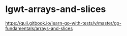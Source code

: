 # lgwt-arrays-and-slices
https://quii.gitbook.io/learn-go-with-tests/v/master/go-fundamentals/arrays-and-slices
